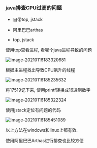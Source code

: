 ### java排查CPU过高的问题



- 自带top, jstack
- 阿里巴巴arthas



- top, jstack

使用top查看进程, 看哪个java进程导致的问题

![image-20210116183320681](C:\Users\Administrator\AppData\Roaming\Typora\typora-user-images\image-20210116183320681.png)



根据主进程找出导致CPU飙升的线程

![image-20210116185235632](C:\Users\Administrator\AppData\Roaming\Typora\typora-user-images\image-20210116185235632.png)



将17519记下来, 使用printf转换成16进制数字

![image-20210116185322324](C:\Users\Administrator\AppData\Roaming\Typora\typora-user-images\image-20210116185322324.png)



使用jstack定位有问题的代码

![image-20210116185451089](C:\Users\Administrator\AppData\Roaming\Typora\typora-user-images\image-20210116185451089.png)





以上方法在windows和linux上都有效.



使用阿里巴巴Arthas进行排查也比较方便